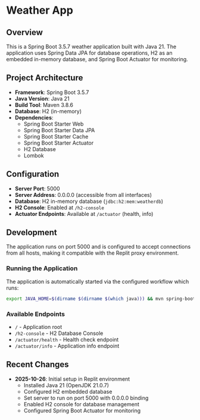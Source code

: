 # Weather App

## Overview
This is a Spring Boot 3.5.7 weather application built with Java 21. The application uses Spring Data JPA for database operations, H2 as an embedded in-memory database, and Spring Boot Actuator for monitoring.

## Project Architecture
- **Framework**: Spring Boot 3.5.7
- **Java Version**: Java 21
- **Build Tool**: Maven 3.8.6
- **Database**: H2 (in-memory)
- **Dependencies**:
  - Spring Boot Starter Web
  - Spring Boot Starter Data JPA
  - Spring Boot Starter Cache
  - Spring Boot Starter Actuator
  - H2 Database
  - Lombok

## Configuration
- **Server Port**: 5000
- **Server Address**: 0.0.0.0 (accessible from all interfaces)
- **Database**: H2 in-memory database (`jdbc:h2:mem:weatherdb`)
- **H2 Console**: Enabled at `/h2-console`
- **Actuator Endpoints**: Available at `/actuator` (health, info)

## Development
The application runs on port 5000 and is configured to accept connections from all hosts, making it compatible with the Replit proxy environment.

### Running the Application
The application is automatically started via the configured workflow which runs:
```bash
export JAVA_HOME=$(dirname $(dirname $(which java))) && mvn spring-boot:run
```

### Available Endpoints
- `/` - Application root
- `/h2-console` - H2 Database Console
- `/actuator/health` - Health check endpoint
- `/actuator/info` - Application info endpoint

## Recent Changes
- **2025-10-26**: Initial setup in Replit environment
  - Installed Java 21 (OpenJDK 21.0.7)
  - Configured H2 embedded database
  - Set server to run on port 5000 with 0.0.0.0 binding
  - Enabled H2 console for database management
  - Configured Spring Boot Actuator for monitoring
